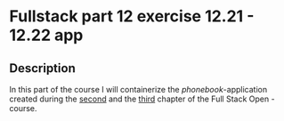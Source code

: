 # Fullstack part 12 exercise 12.21 - 12.22 app

## Description

In this part of the course I will containerize the _phonebook_-application created during the
[second](https://fullstackopen.com/en/part2) and the [third](https://fullstackopen.com/en/part3) chapter of the 
Full Stack Open -course.
